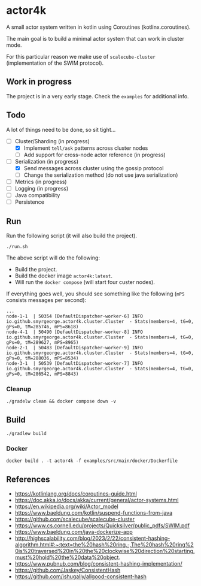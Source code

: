 # actor4k

A small actor system written in kotlin using Coroutines (kotlinx.coroutines).

The main goal is to build a minimal actor system that can work in cluster mode.

For this particular reason we make use of `scalecube-cluster` (implementation of the SWIM protocol).

## Work in progress

The project is in a very early stage.
Check the `examples` for additional info.

## Todo

A lot of things need to be done, so sit tight…

- [ ] Cluster/Sharding (in progress)
  - [x] Implement `tell/ask` patterns across cluster nodes
  - [ ] Add support for cross-node actor reference (in progress)
- [ ] Serialization (in progress)
  - [x] Send messages across cluster using the gossip protocol
  - [ ] Change the serialization method (do not use java serialization)
- [ ] Metrics (in progress)
- [ ] Logging (in progress)
- [ ] Java compatibility
- [ ] Persistence

## Run

Run the following script (it will also build the project).

```shell
./run.sh
```

The above script will do the following:
- Build the project.
- Build the docker image `actor4k:latest`.
- Will run the `docker compose` (will start four custer nodes).

If everything goes well, you should see something like the following (`mPS` consists messages per second):
```text
...
node-1-1  | 50354 [DefaultDispatcher-worker-6] INFO  io.github.smyrgeorge.actor4k.cluster.Cluster  - Stats(members=4, tG=0, gPs=0, tM=285746, mPS=8618)
node-4-1  | 50490 [DefaultDispatcher-worker-8] INFO  io.github.smyrgeorge.actor4k.cluster.Cluster  - Stats(members=4, tG=0, gPs=0, tM=289627, mPS=8965)
node-2-1  | 50483 [DefaultDispatcher-worker-9] INFO  io.github.smyrgeorge.actor4k.cluster.Cluster  - Stats(members=4, tG=0, gPs=0, tM=288036, mPS=8534)
node-3-1  | 50539 [DefaultDispatcher-worker-7] INFO  io.github.smyrgeorge.actor4k.cluster.Cluster  - Stats(members=4, tG=0, gPs=0, tM=286542, mPS=8843)
```

### Cleanup

```shell
./gradelw clean && docker compose down -v
```

## Build

```shell
./gradlew build
```

### Docker

```shell
docker build . -t actor4k -f examples/src/main/docker/Dockerfile
```

## References

- https://kotlinlang.org/docs/coroutines-guide.html
- https://doc.akka.io/docs/akka/current/general/actor-systems.html
- https://en.wikipedia.org/wiki/Actor_model
- https://www.baeldung.com/kotlin/suspend-functions-from-java
- https://github.com/scalecube/scalecube-cluster
- https://www.cs.cornell.edu/projects/Quicksilver/public_pdfs/SWIM.pdf
- https://www.baeldung.com/java-dockerize-app
- http://highscalability.com/blog/2023/2/22/consistent-hashing-algorithm.html#:~:text=the%20hash%20ring.-,The%20hash%20ring%20is%20traversed%20in%20the%20clockwise%20direction%20starting,must%20hold%20the%20data%20object.
- https://www.pubnub.com/blog/consistent-hashing-implementation/
- https://github.com/Jaskey/ConsistentHash
- https://github.com/ishugaliy/allgood-consistent-hash